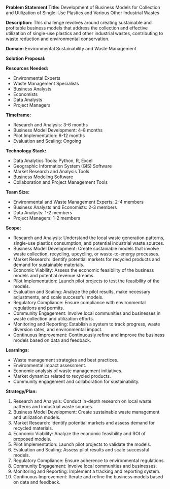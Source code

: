 **Problem Statement Title:** Development of Business Models for Collection and Utilization of Single-Use Plastics and Various Other Industrial Wastes

**Description:** This challenge revolves around creating sustainable and profitable business models that address the collection and effective utilization of single-use plastics and other industrial wastes, contributing to waste reduction and environmental conservation.

**Domain:** Environmental Sustainability and Waste Management

**Solution Proposal:**

**Resources Needed:**
- Environmental Experts
- Waste Management Specialists
- Business Analysts
- Economists
- Data Analysts
- Project Managers

**Timeframe:**
- Research and Analysis: 3-6 months
- Business Model Development: 4-8 months
- Pilot Implementation: 6-12 months
- Evaluation and Scaling: Ongoing

**Technology Stack:** 
- Data Analytics Tools: Python, R, Excel
- Geographic Information System (GIS) Software
- Market Research and Analysis Tools
- Business Modeling Software
- Collaboration and Project Management Tools

**Team Size:**
- Environmental and Waste Management Experts: 2-4 members
- Business Analysts and Economists: 2-3 members
- Data Analysts: 1-2 members
- Project Managers: 1-2 members

**Scope:**
- Research and Analysis: Understand the local waste generation patterns, single-use plastics consumption, and potential industrial waste sources.
- Business Model Development: Create sustainable models that involve waste collection, recycling, upcycling, or waste-to-energy processes.
- Market Research: Identify potential markets for recycled products and demand for sustainable materials.
- Economic Viability: Assess the economic feasibility of the business models and potential revenue streams.
- Pilot Implementation: Launch pilot projects to test the feasibility of the models.
- Evaluation and Scaling: Analyze the pilot results, make necessary adjustments, and scale successful models.
- Regulatory Compliance: Ensure compliance with environmental regulations and permits.
- Community Engagement: Involve local communities and businesses in waste collection and utilization efforts.
- Monitoring and Reporting: Establish a system to track progress, waste diversion rates, and environmental impact.
- Continuous Improvement: Continuously refine and improve the business models based on data and feedback.

**Learnings:**
- Waste management strategies and best practices.
- Environmental impact assessment.
- Economic analysis of waste management initiatives.
- Market dynamics related to recycled products.
- Community engagement and collaboration for sustainability.

**Strategy/Plan:**
1. Research and Analysis: Conduct in-depth research on local waste patterns and industrial waste sources.
2. Business Model Development: Create sustainable waste management and utilization models.
3. Market Research: Identify potential markets and assess demand for recycled materials.
4. Economic Viability: Analyze the economic feasibility and ROI of proposed models.
5. Pilot Implementation: Launch pilot projects to validate the models.
6. Evaluation and Scaling: Assess pilot results and scale successful models.
7. Regulatory Compliance: Ensure adherence to environmental regulations.
8. Community Engagement: Involve local communities and businesses.
9. Monitoring and Reporting: Implement a tracking and reporting system.
10. Continuous Improvement: Iterate and refine the business models based on data and feedback.